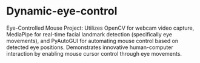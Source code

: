 # Dynamic-eye-control
Eye-Controlled Mouse Project: Utilizes OpenCV for webcam video capture, MediaPipe for real-time facial landmark detection (specifically eye movements), and PyAutoGUI for automating mouse control based on detected eye positions. Demonstrates innovative human-computer interaction by enabling mouse cursor control through eye movements.

